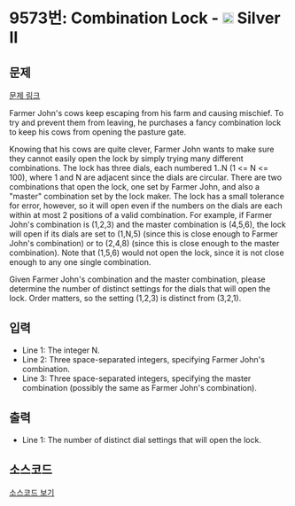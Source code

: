 # 9573번: Combination Lock - <img src="https://static.solved.ac/tier_small/9.svg" style="height:20px" /> Silver II

<!-- performance -->

<!-- 문제 제출 후 깃허브에 푸시를 했을 때 제출한 코드의 성능이 입력될 공간입니다.-->

<!-- end -->

## 문제

[문제 링크](https://boj.kr/9573)


<p>Farmer John's cows keep escaping from his farm and causing mischief. To try and prevent them from leaving, he purchases a fancy combination lock to keep his cows from opening the pasture gate.</p><p>Knowing that his cows are quite clever, Farmer John wants to make sure they cannot easily open the lock by simply trying many different combinations. The lock has three dials, each numbered 1..N (1 &lt;= N &lt;= 100), where 1 and N are adjacent since the dials are circular.  There are two combinations that open the lock, one set by Farmer John, and also a "master" combination set by the lock maker.  The lock has a small tolerance for error, however, so it will open even if the numbers on the dials are each within at most 2 positions of a valid combination.  For example, if Farmer John's combination is (1,2,3) and the master combination is (4,5,6), the lock will open if its dials are set to (1,N,5) (since this is close enough to Farmer John's combination) or to (2,4,8) (since this is close enough to the master combination).  Note that (1,5,6) would not open the lock, since it is not close enough to any one single combination.</p><p>Given Farmer John's combination and the master combination, please determine the number of distinct settings for the dials that will open the lock.  Order matters, so the setting (1,2,3) is distinct from (3,2,1).</p>


## 입력


<ul><li>Line 1: The integer N.</li><li>Line 2: Three space-separated integers, specifying Farmer John's combination.</li><li>Line 3: Three space-separated integers, specifying the master combination (possibly the same as Farmer John's combination).</li></ul>


## 출력


<ul><li>Line 1: The number of distinct dial settings that will open the lock.</li></ul>


## 소스코드

[소스코드 보기](Combination%20Lock.cpp)